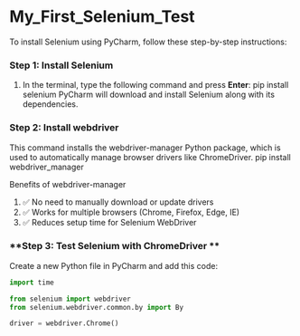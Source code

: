 # My_First_Selenium_Test

To install Selenium using PyCharm, follow these step-by-step instructions:


### **Step 1: Install Selenium**
1. In the terminal, type the following command and press **Enter**:
   pip install selenium
PyCharm will download and install Selenium along with its dependencies.

### **Step 2: Install webdriver**
This command installs the webdriver-manager Python package, which is used to automatically manage browser drivers like ChromeDriver.
 pip install webdriver_manager 

Benefits of webdriver-manager
1. ✅ No need to manually download or update drivers
2. ✅ Works for multiple browsers (Chrome, Firefox, Edge, IE)
3. ✅ Reduces setup time for Selenium WebDriver

### **Step 3: Test Selenium with ChromeDriver **
Create a new Python file in PyCharm and add this code:
   ```python
import time

from selenium import webdriver
from selenium.webdriver.common.by import By

driver = webdriver.Chrome()
  